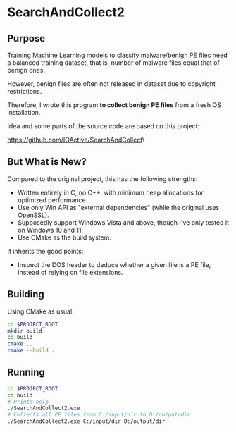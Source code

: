 # SearchAndCollect2

## Purpose

Training Machine Learning models to classify malware/benign
PE files need a balanced training dataset, that is,
number of malware files equal that of benign ones.

However, benign files are often not released in dataset due
to copyright restrictions.

Therefore, I wrote this program **to collect benign PE files**
from a fresh OS installation.

Idea and some parts of the source code are based on this
project:

<https://github.com/IOActive/SearchAndCollect>\

## But What is New?

Compared to the original project, this has the following
strengths:

- Written entirely in C, no C++, with minimum heap
    allocations for optimized performance.
- Use only Win API as "external dependencies" (while the
    original uses OpenSSL).
- Supposedly support Windows Vista and above,
    though I've only tested it on Windows 10 and 11.
- Use CMake as the build system.

It inherits the good points:

- Inspect the DOS header to deduce whether a given file
    is a PE file, instead of relying on file extensions.

## Building

Using CMake as usual.

```sh
cd $PROJECT_ROOT
mkdir build
cd build
cmake ..
cmake --build .
```

## Running

```sh
cd $PROJECT_ROOT
cd build
# Prints help
./SearchAndCollect2.exe
# Collects all PE files from C:/input/dir to D:/output/dir
./SearchAndCollect2.exe C:/input/dir D:/output/dir
```
